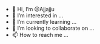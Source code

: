 - 👋 Hi, I’m @Ajjajju
- 👀 I’m interested in ...
- 🌱 I’m currently learning ...
- 💞️ I’m looking to collaborate on ...
- 📫 How to reach me ...

<!---
Ajjajju/Ajjajju is a ✨ special ✨ repository because its `README.md` (this file) appears on your GitHub profile.
You can click the Preview link to take a look at your changes.
--->
